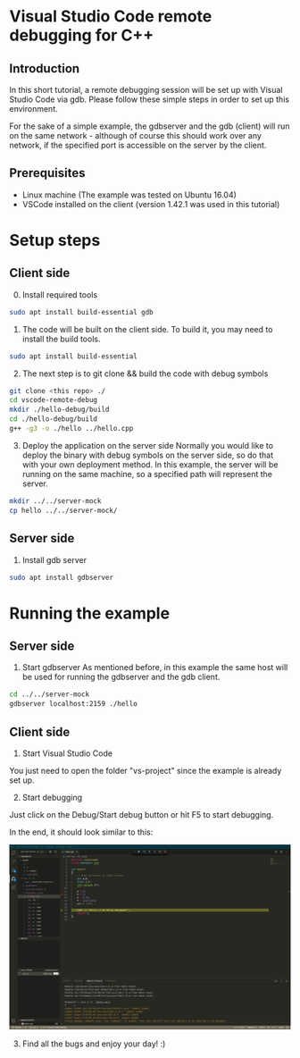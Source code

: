 # Visual Studio Code remote debugging for C++

## Introduction

In this short tutorial, a remote debugging session will be set up with Visual Studio Code via gdb. Please follow these simple steps in order to set up this environment.

For the sake of a simple example, the gdbserver and the gdb (client) will run on the same network - although of course this should work over any network, if the specified port is accessible on the server by the client.

## Prerequisites
* Linux machine (The example was tested on Ubuntu 16.04)
* VSCode installed on the client (version 1.42.1 was used in this tutorial)

# Setup steps

## Client side

0. Install required tools
```bash
sudo apt install build-essential gdb
```

1. The code will be built on the client side. To build it, you may need to install the build tools.
```bash
sudo apt install build-essential
```

2. The next step is to git clone && build the code with debug symbols
```bash
git clone <this repo> ./
cd vscode-remote-debug
mkdir ./hello-debug/build
cd ./hello-debug/build
g++ -g3 -o ./hello ../hello.cpp
```

3. Deploy the application on the server side
Normally you would like to deploy the binary with debug symbols on the server side, so do that with your own deployment method. In this example, the server will be running on the same machine, so a specified path will represent the server.
```bash
mkdir ../../server-mock
cp hello ../../server-mock/
```

## Server side

1. Install gdb server
```bash
sudo apt install gdbserver
```

# Running the example

## Server side

1. Start gdbserver
As mentioned before, in this example the same host will be used for running the gdbserver and the gdb client.
```bash
cd ../../server-mock
gdbserver localhost:2159 ./hello
```

## Client side

1. Start Visual Studio Code

You just need to open the folder "vs-project" since the example is already set up.

2. Start debugging

Just click on the Debug/Start debug button or hit F5 to start debugging.

In the end, it should look similar to this:

![alt text](https://github.com/tafulop/vscode-remote-debug/blob/master/screenshot/debug_running.png?raw=true)



3. Find all the bugs and enjoy your day! :)
